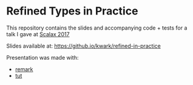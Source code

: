 # Refined Types in Practice

This repository contains the slides and accompanying code + tests for a talk I gave at 
[Scalax 2017](https://skillsmatter.com/conferences/8784-scala-exchange-2017)

Slides available at: https://github.io/kwark/refined-in-practice

Presentation was made with:
* [remark](https://github.com/gnab/remark)
* [tut](https://github.com/tpolecat/tut)
